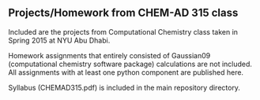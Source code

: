 ## Projects/Homework from CHEM-AD 315 class

Included are the projects from Computational Chemistry class taken in Spring 2015 at NYU Abu Dhabi.

Homework assignments that entirely consisted of Gaussian09 (computational chemistry software package) calculations are not included. All assignments with at least one python component are published here.

Syllabus (CHEMAD315.pdf) is included in the main repository directory.
